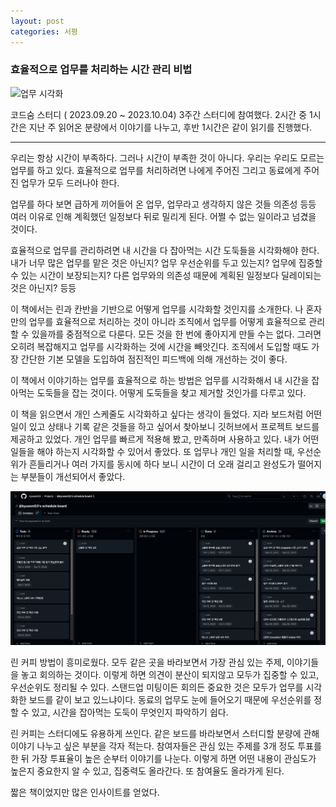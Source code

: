 ```yaml
---
layout: post
categories: 서평
---
```

### 효율적으로 업무를 처리하는 시간 관리 비법

![업무 시각화](https://image.yes24.com/goods/86627323/L)

코드숨 스터디 ( 2023.09.20 ~ 2023.10.04) 3주간 스터디에 참여했다. 2시간 중 1시간은 지난 주 읽어온 분량에서 이야기를 나누고, 후반 1시간은 같이 읽기를 진행했다. 

***

우리는 항상 시간이 부족하다. 그러나 시간이 부족한 것이 아니다. 우리는 우리도 모르는 업무를 하고 있다.
효율적으로 업무를 처리하려면 나에게 주어진 그리고 동료에게 주어진 업무가 모두 드러나야 한다.

업무를 하다 보면 급하게 끼어들어 온 업무, 업무라고 생각하지 않은 것들 의존성 등등 여러 이유로 인해 계획했던 일정보다 뒤로 밀리게 된다. 어쩔 수 없는 일이라고 넘겼을 것이다.

효율적으로 업무를 관리하려면 내 시간을 다 잡아먹는 시간 도둑들을 시각화해야 한다. 내가 너무 많은 업무를 맡은 것은 아닌지? 업무 우선순위를 두고 있는지? 업무에 집중할 수 있는 시간이 보장되는지? 다른 업무와의 의존성 때문에 계획된 일정보다 딜레이되는 것은 아닌지? 등등

이 책에서는 린과 칸반을 기반으로 어떻게 업무를 시각화할 것인지를 소개한다. 나 혼자만의 업무를 효율적으로 처리하는 것이 아니라 조직에서 업무를 어떻게 효율적으로 관리할 수 있을까를 중점적으로 다룬다.
모든 것을 한 번에 좋아지게 만들 수는 없다. 그러면 오히려 복잡해지고 업무를 시각화하는 것에 시간을 빼앗긴다. 조직에서 도입할 때도 가장 간단한 기본 모델을 도입하여 점진적인 피드백에 의해 개선하는 것이 좋다. 

이 책에서 이야기하는 업무를 효율적으로 하는 방법은 업무를 시각화해서 내 시간을 잡아먹는 도둑들을 잡는 것이다. 어떻게 도둑들을 찾고 제거할 것인가를 다루고 있다.

이 책을 읽으면서 개인 스케줄도 시각화하고 싶다는 생각이 들었다. 지라 보드처럼 어떤 일이 있고 상태나 기록 같은 것들을 하고 싶어서 찾아보니 깃허브에서 프로젝트 보드를 제공하고 있었다. 개인 업무를 빠르게 적용해 봤고, 만족하며 사용하고 있다. 내가 어떤 일들을 해야 하는지 시각화할 수 있어서 좋았다. 또 업무나 개인 일을 처리할 때, 우선순위가 흔들리거나 여러 가지를 동시에 하다 보니 시간이 더 오래 걸리고 완성도가 떨어지는 부분들이 개선되어서 좋았다. 

![개인 칸반보드](/assets/img/칸반보드.png)

린 커피 방법이 흥미로웠다. 모두 같은 곳을 바라보면서 가장 관심 있는 주제, 이야기들을 놓고 회의하는 것이다. 이렇게 하면 의견이 분산이 되지않고 모두가 집중할 수 있고, 우선순위도 정리될 수 있다. 스탠드업 미팅이든 회의든 중요한 것은 모두가 업무를 시각화한 보드를 같이 보고 있느냐이다. 동료의 업무도 눈에 들어오기 때문에 우선순위를 정할 수 있고, 시간을 잡아먹는 도둑이 무엇인지 파악하기 쉽다. 

린 커피는 스터디에도 유용하게 쓰인다. 같은 보드를 바라보면서 스터디할 분량에 관해 이야기 나누고 싶은 부분을 각자 적는다. 참여자들은 관심 있는 주제를 3개 정도 투표를 한 뒤 가장 투표율이 높은 순부터 이야기를 나눈다. 이렇게 하면 어떤 내용이 관심도가 높은지 중요한지 알 수 있고, 집중력도 올라간다. 또 참여율도 올라가게 된다. 

짧은 책이었지만 많은 인사이트를 얻었다. 
